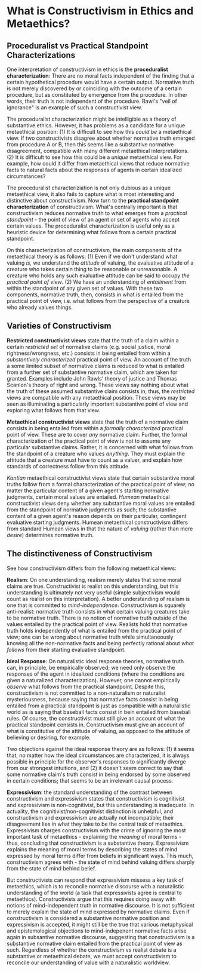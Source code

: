 # What is Constructivism in Ethics and Metaethics?

## Proceduralist vs Practical Standpoint Characterizations

One interpretation of constructivism in ethics is the **proceduralist characterization**: There are no moral facts independent of the finding that a certain hypothetical procedure would have a certain output. Normative truth is not merely discovered by or coinciding with the outcome of a certain procedure, but as constituted by emergence from the procedure. In other words, their truth is not independent of the procedure. Rawl's "veil of ignorance" is an example of such a constructivist view.

The proceduralist characterization might be intelligible as a theory of substantive ethics. However, it has problems as a candidate for a unique metaethical position: (1) It is difficult to see how this *could be* a metaethical view. If two constructivists disagree about whether normative truth emerged from procedure A or B, then this seems like a substantive normative disagreement, compatible with many different metaethical interpretations. (2) It is difficult to see how this could be a *unique* metaethical view. For example, how could it differ from metaethical views that reduce normative facts to natural facts about the responses of agents in certain idealized circumstances?

The proceduralist characteriziation is not only dubious as a unique metaethical view, it also fails to capture what is most interesting and distinctive about constructivism. Now turn to the **practical standpoint characterization** of constructivism. What's centrally important is that constructivism reduces normative truth to what emerges from a *practical standpoint* - the point of view of an agent or set of agents who accept certain values. The proceduralist characterization is useful only as a heuristic device for determining what follows from a certain practical standpoint.

On this characterization of constructivism, the main components of the metaethical theory is as follows: (1) Even if we don't understand what valuing *is*, we understand the *attitude* of valuing, the evaluative attitude of a creature who takes certain thing to be reasonable or unreasonable. A creature who holds any such evaluative attitude can be said to occupy *the practical point of view*. (2) We have an understanding of *entailment* from within the standpoint of any given set of values. With these two components, normative truth, then, consists in what is entailed from the practical point of view, i.e. what follows from the perspective of a creature who already values things.

## Varieties of Constructivism

**Restricted constructivist views** state that the truth of a claim within a certain *restricted set* of normative claims (e.g. social justice, moral rightness/wrongness, etc.) consists in being entailed from within a *substantively characterized* practical point of view. An account of the truth a some limited subset of normative claims is reduced to what is entailed from a further set of substantive normative claim, which are taken for granted. Examples include John Rawls' theory of justice and Thomas Scanlon's theory of right and wrong. These views say nothing about what the truth of these assumed substantive claim consists in; thus, the *restricted* views are compatible with any metaethical position. These views may be seen as illuminating a particularly important substantive point of view and exploring what follows from that view.  

**Metaethical constructivist views** state that the truth of a normative claim consists in being entailed from within a *formally characterized* practical point of view. These are to cover *any* normative claim. Further, the formal characterization of the practical point of view is not to assume any particular substantive claims. Rather, it is concerned with what follows from the standpoint of a creature who values *anything*. They must explain the attitude that a creature must have to count as a valuer, and explain how standards of correctness follow from this attitude. 

*Kantian* metaethical constructivist views state that certain substantive moral truths follow from a formal characterization of the practical point of view; no matter the particular content of a given agent's starting normative judgments, certain moral values are entailed. *Humean* metaethical constructivist views deny whether any substantive moral values are entailed from the standpoint of normative judgments as such; the substantive content of a given agent's reason depends on their particular, contingent evaluative starting judgments. Humean metaethical constructivism differs from standard Humean views in that the nature of *valuing* (rather than mere *desire*) determines normative truth. 

## The distinctiveness of Constructivism

See how constructivism differs from the following metaethical views:

**Realism**: On one understanding, realism merely states that some moral claims are true. Constructivist is realist on this understanding, but this understanding is ultimately not very useful (simple subjectivism would count as realist on this interpretation). A better understanding of realism is one that is committed to *mind-independence*. Constructivism is squarely anti-realist: normative truth consists in what certain valuing creatures take to be normative truth. There is no notion of normative truth outside of the values entailed by the practical point of view. Realists hold that normative truth holds independently of what is entailed from the practical point of view; one can be wrong about normative truth while simultaneously knowing all the non-normative facts and being perfectly rational about *what follows* from their starting evaluative standpoint.

**Ideal Response**: On naturalistic ideal response theories, normative truth can, in principle, be empirically observed; we need only observe the responses of the agent in idealized conditions (where the conditions are given a naturalized characterization). However, one cannot empirically *observe* what follows from the practical standpoint. Despite this, constructivism is not committed to a non-naturalism or naturalist mysteriousness, because saying that normative facts consist in being entailed from a practical standpoint is just as compatible with a naturalistic world as is saying that baseball facts consist in bein entailed from baseball rules. Of course, the constructivist must still give an account of what the practical standpoint consists in. Constructivism must give an account of what is constitutive of the attitude of valuing, as opposed to the attitude of believing or desiring, for example.

Two objections against the ideal response theory are as follows: (1) it seems that, no matter how the ideal circumstances are characterized, it is always possible in principle for the observer's responses to significantly diverge from our strongest intuitions, and (2) it doesn't seem correct to say that some normative claim's truth consist in being endorsed by some observed in certain conditions; that seems to be an irrelevant causal process.

**Expressivism**: the standard understanding of the contrast between constructivism and expressivism states that constructivism is cognitivist and expressivism is non-cognitivist, but this understanding is inadequate. In actuality, the cognitivist/non-cognitivist distinction is unhelpful, and constructivism and expressivism are actually not incompatible; their disagreement lies in what they take to be the central task of metaethics. Expressivism charges constructivism with the crime of ignoring the most important task of metaethics - explaining the *meaning* of moral terms - thus, concluding that constructivism is a substantive theory. Expressivism explains the meaning of moral terms by describing the states of mind expressed by moral terms differ from beliefs in significant ways. This much, constructivism agrees with - the state of mind behind valuing differs sharply from the state of mind behind belief.

But constructivists can respond that expressivism missess a key task of metaethics, which is to reconcile normative discourse with a naturalistic understanding of the world (a task that expressivists agree is central to metaethics). Constructivists argue that this requires doing away with notions of mind-independent truth in normative discourse. It is not sufficient to merely explain the state of mind expressed by normative claims. Even if constructivism is considered a substantive normative position and expressivism is accepted, it might still be the true that various metaphysical and epistemological objections to mind-indepenent normative facts arise again in subsantive normative discourse, suggesting that constructivism is a substantive normative claim entailed from the practical point of view as such. Regardless of whether the constructivism vs realist debate is a substantive or metaethical debate, we must accept constructivism to reconcile our understanding of value with a naturalistic worldview.

